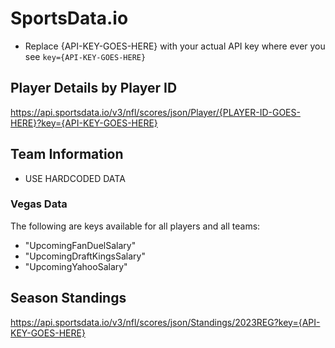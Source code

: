 # SportsData.io

* Replace {API-KEY-GOES-HERE} with your actual API key where ever you see ```key={API-KEY-GOES-HERE}```

## Player Details by Player ID

<https://api.sportsdata.io/v3/nfl/scores/json/Player/{PLAYER-ID-GOES-HERE}?key={API-KEY-GOES-HERE}>

## Team Information

* USE HARDCODED DATA

### Vegas Data

The following are keys available for all players and all teams:

* "UpcomingFanDuelSalary"
* "UpcomingDraftKingsSalary"
* "UpcomingYahooSalary"

## Season Standings

<https://api.sportsdata.io/v3/nfl/scores/json/Standings/2023REG?key={API-KEY-GOES-HERE}>
